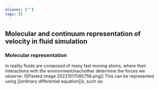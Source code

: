 ```yaml
---
aliases: [""]
tags: []
---
```


## Molecular and continuum representation of velocity in fluid simulation

### Molecular representation

In reality fluids are composed of many fast moving atoms, where their interactions with the environment/eachother determine the forces we observe:
![[Pasted image 20221017085758.png]]
This can be represented using [[ordinary differential equation]]s, such as:
$$  $$


